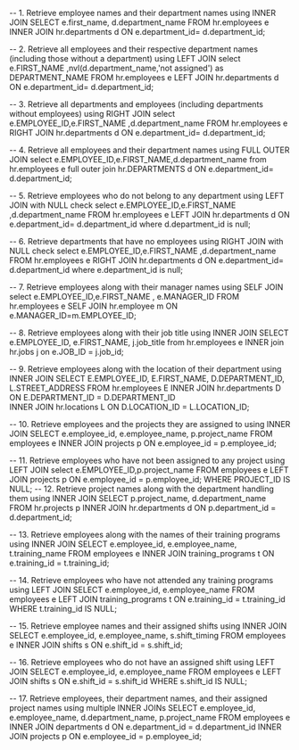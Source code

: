 -- 1. Retrieve employee names and their department names using INNER JOIN
SELECT  e.first_name, d.department_name
FROM hr.employees e
INNER JOIN hr.departments d ON e.department_id= d.department_id;

-- 2. Retrieve all employees and their respective department names (including those without a department) using LEFT JOIN
select e.FIRST_NAME ,nvl(d.department_name,'not assigned') as DEPARTMENT_NAME
FROM hr.employees e
LEFT JOIN hr.departments d ON e.department_id= d.department_id;

-- 3. Retrieve all departments and employees (including departments without employees) using RIGHT JOIN
select e.EMPLOYEE_ID,e.FIRST_NAME ,d.department_name 
FROM hr.employees e
RIGHT JOIN hr.departments d ON e.department_id= d.department_id;

-- 4. Retrieve all employees and their department names using FULL OUTER JOIN
select e.EMPLOYEE_ID,e.FIRST_NAME,d.department_name
from hr.employees e
full outer join hr.DEPARTMENTS d ON e.department_id= d.department_id;

-- 5. Retrieve employees who do not belong to any department using LEFT JOIN with NULL check
select e.EMPLOYEE_ID,e.FIRST_NAME ,d.department_name
FROM hr.employees e
LEFT JOIN hr.departments d ON e.department_id= d.department_id
where d.department_id is null;

-- 6. Retrieve departments that have no employees using RIGHT JOIN with NULL check
select e.EMPLOYEE_ID,e.FIRST_NAME ,d.department_name
FROM hr.employees e
RIGHT JOIN hr.departments d ON e.department_id= d.department_id
where e.department_id is null;


-- 7. Retrieve employees along with their manager names using SELF JOIN
select e.EMPLOYEE_ID,e.FIRST_NAME , e.MANAGER_ID
FROM hr.employees e
SELF JOIN hr.employee m ON e.MANAGER_ID=m.EMPLOYEE_ID;

-- 8. Retrieve employees along with their job title using INNER JOIN
SELECT e.EMPLOYEE_ID, e.FIRST_NAME, j.job_title
from hr.employees e INNER join hr.jobs j on e.JOB_ID = j.job_id;

-- 9. Retrieve employees along with the location of their department using INNER JOIN
SELECT  E.EMPLOYEE_ID, E.FIRST_NAME, D.DEPARTMENT_ID, L.STREET_ADDRESS
FROM  hr.employees E 
INNER JOIN hr.departments D ON E.DEPARTMENT_ID = D.DEPARTMENT_ID  
INNER JOIN hr.locations L ON D.LOCATION_ID = L.LOCATION_ID;

-- 10. Retrieve employees and the projects they are assigned to using INNER JOIN
SELECT e.employee_id, e.employee_name, p.project_name
FROM employees e
INNER JOIN projects p ON e.employee_id = p.employee_id;

-- 11. Retrieve employees who have not been assigned to any project using LEFT JOIN
select e.EMPLOYEE_ID,p.project_name
FROM employees e
LEFT JOIN projects p ON e.employee_id = p.employee_id;
WHERE PROJECT_ID IS NULL;
-- 12. Retrieve project names along with the department handling them using INNER JOIN
SELECT p.project_name, d.department_name
FROM hr.projects p
INNER JOIN hr.departments d ON p.department_id = d.department_id;

-- 13. Retrieve employees along with the names of their training programs using INNER JOIN
SELECT e.employee_id, e.employee_name, t.training_name
FROM employees e
INNER JOIN training_programs t ON e.training_id = t.training_id;

-- 14. Retrieve employees who have not attended any training programs using LEFT JOIN
SELECT e.employee_id, e.employee_name
FROM employees e
LEFT JOIN training_programs t ON e.training_id = t.training_id
WHERE t.training_id IS NULL;

-- 15. Retrieve employee names and their assigned shifts using INNER JOIN
SELECT e.employee_id, e.employee_name, s.shift_timing
FROM employees e
INNER JOIN shifts s ON e.shift_id = s.shift_id;

-- 16. Retrieve employees who do not have an assigned shift using LEFT JOIN
SELECT e.employee_id, e.employee_name
FROM employees e
LEFT JOIN shifts s ON e.shift_id = s.shift_id
WHERE s.shift_id IS NULL;

-- 17. Retrieve employees, their department names, and their assigned project names using multiple INNER JOINs
SELECT e.employee_id, e.employee_name, d.department_name, p.project_name
FROM employees e
INNER JOIN departments d ON e.department_id = d.department_id
INNER JOIN projects p ON e.employee_id = p.employee_id;


